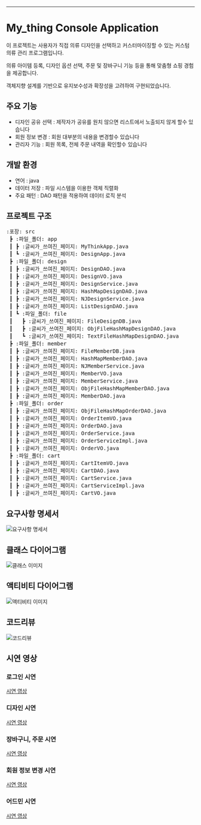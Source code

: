 ---

# My_thing Console Application

이 프로젝트는 사용자가 직접 의류 디자인을 선택하고 커스터마이징할 수 있는 커스텀 의류 관리 프로그램입니다.

의류 아이템 등록, 디자인 옵션 선택, 주문 및 장바구니 기능 등을 통해 맞춤형 쇼핑 경험을 제공합니다.

객체지향 설계를 기반으로 유지보수성과 확장성을 고려하여 구현되었습니다.

## 주요 기능

+ 디자인 공유 선택 : 제작자가 공유를 원치 않으면 리스트에서 노출되지 않게 할수 있습니다
+ 회원 정보 변경 : 회원 대부분의 내용을 변경할수 있습니다
+ 관리자 기능 : 회원 목록, 전체 주문 내역을 확인할수 있습니다

## 개발 환경

+ 연어 : java
+ 데이터 저장 : 파일 시스템을 이용한 객체 직렬화
+ 주요 패턴 : DAO 패턴을 적용하여 데이터 로직 분석

## 프로젝트 구조

<pre>
:포장: src
 ┣ :파일_폴더: app
 ┃ ┣ :글씨가_쓰여진_페이지: MyThinkApp.java
 ┃ ┗ :글씨가_쓰여진_페이지: DesignApp.java
 ┣ :파일_폴더: design
 ┃ ┣ :글씨가_쓰여진_페이지: DesignDAO.java
 ┃ ┣ :글씨가_쓰여진_페이지: DesignVO.java
 ┃ ┣ :글씨가_쓰여진_페이지: DesignService.java
 ┃ ┣ :글씨가_쓰여진_페이지: HashMapDesignDAO.java
 ┃ ┣ :글씨가_쓰여진_페이지: NJDesignService.java
 ┃ ┣ :글씨가_쓰여진_페이지: ListDesignDAO.java
 ┃ ┗ :파일_폴더: file
 ┃   ┣ :글씨가_쓰여진_페이지: FileDesignDB.java
 ┃   ┣ :글씨가_쓰여진_페이지: ObjFileHashMapDesignDAO.java
 ┃   ┗ :글씨가_쓰여진_페이지: TextFileHashMapDesignDAO.java
 ┣ :파일_폴더: member
 ┃ ┣ :글씨가_쓰여진_페이지: FileMemberDB.java
 ┃ ┣ :글씨가_쓰여진_페이지: HashMapMemberDAO.java
 ┃ ┣ :글씨가_쓰여진_페이지: NJMemberService.java
 ┃ ┣ :글씨가_쓰여진_페이지: MemberVO.java
 ┃ ┣ :글씨가_쓰여진_페이지: MemberService.java
 ┃ ┣ :글씨가_쓰여진_페이지: ObjFileHashMapMemberDAO.java 
 ┃ ┣ :글씨가_쓰여진_페이지: MemberDAO.java
 ┣ :파일_폴더: order
 ┃ ┣ :글씨가_쓰여진_페이지: ObjFileHashMapOrderDAO.java
 ┃ ┣ :글씨가_쓰여진_페이지: OrderItemVO.java
 ┃ ┣ :글씨가_쓰여진_페이지: OrderDAO.java  
 ┃ ┣ :글씨가_쓰여진_페이지: OrderService.java
 ┃ ┣ :글씨가_쓰여진_페이지: OrderServiceImpl.java
 ┃ ┣ :글씨가_쓰여진_페이지: OrderVO.java
 ┣ :파일_폴더: cart
 ┃ ┣ :글씨가_쓰여진_페이지: CartItemVO.java
 ┃ ┣ :글씨가_쓰여진_페이지: CartDAO.java  
 ┃ ┣ :글씨가_쓰여진_페이지: CartService.java
 ┃ ┣ :글씨가_쓰여진_페이지: CartServiceImpl.java
 ┃ ┣ :글씨가_쓰여진_페이지: CartVO.java
</pre>


## 요구사항 명세서
![요구사항 명세서](https://github.com/letizin/My_thing/blob/main/RequestForProposal.png)
## 클래스 다이어그램
![클래스 이미지](https://github.com/letizin/My_thing/blob/main/class.PNG)
## 액티비티 다이어그램
![액티비티 이미지](https://github.com/letizin/My_thing/blob/main/Activity.png)
## 코드리뷰
![코드리뷰](https://github.com/letizin/My_thing/blob/main/%EC%BD%94%EB%93%9C%EB%A6%AC%EB%B7%B0.png)

## 시연 영상
### 로그인 시연
[시연 영상](https://youtube.com/shorts/mSHIyNiM_FM?feature=share)
### 디자인 시연
[시연 영상](https://youtube.com/shorts/-7b1N9T1HbM)
### 장바구니, 주문 시연
[시연 영상](https://youtube.com/shorts/6u1XazNfS2Y)
### 회원 정보 변경 시연
[시연 영상](https://www.youtube.com/watch?v=d3BoblHgva0)
### 어드민 시연
[시연 영상](https://youtube.com/shorts/fCTIHTdQ1ZQ)





